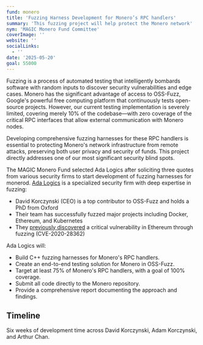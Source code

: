 ```yaml
---
fund: monero
title: 'Fuzzing Harness Development for Monero’s RPC handlers'
summary: 'This fuzzing project will help protect the Monero network'
nym: 'MAGIC Monero Fund Committee'
coverImage: ''
website: ''
socialLinks:
  - ''
date: '2025-05-20'
goal: 55000
---
```


Fuzzing is a process of automated testing that intelligently bombards software with random inputs to discover security vulnerabilities and edge cases. Monero has the significant advantage of access to OSS-Fuzz, Google's powerful free computing platform that continuously tests open-source projects. However, our current testing implementation is severely limited, covering merely 10% of the codebase—with zero coverage of the critical RPC interfaces that allow external communication with Monero nodes.

Developing comprehensive fuzzing harnesses for these RPC handlers is essential to protecting Monero's network infrastructure from remote attacks, preserving both user privacy and security of funds. This project directly addresses one of our most significant security blind spots.

The MAGIC Monero Fund selected Ada Logics after soliciting three quotes from various security firms to start development of fuzzing harnesses for monerod. [Ada Logics](https://adalogistics.com) is a specialized security firm with deep expertise in fuzzing:

* David Korczynski (CEO) is a top contributor to OSS-Fuzz and holds a PhD from Oxford
* Their team has successfully fuzzed major projects including Docker, Ethereum, and Kubernetes
* They [previously discovered](https://adalogics.com/blog/the-importance-of-continuity-in-fuzzing-cve-2020-28362) a critical vulnerability in Ethereum through fuzzing (CVE-2020-28362)

Ada Logics will:

* Build C++ fuzzing harnesses for Monero's RPC handlers.
* Create an end-to-end testing solution for Monero in OSS-Fuzz.
* Target at least 75% of Monero's RPC handlers, with a goal of 100% coverage.
* Submit all code directly to the Monero repository.
* Provide a comprehensive report documenting the approach and findings.

## Timeline

Six weeks of development time across David Korczynski, Adam Korczynski, and Arthur Chan.
